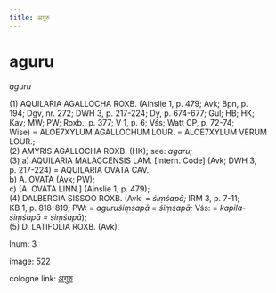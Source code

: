 ```yaml
---
title: अगुरु
---
```


# aguru

<i>aguru</i>  <div n="P" />(1) <bot>AQUILARIA AGALLOCHA ROXB.</bot> (Ainslie 1, p. 479; Avk; Bpn, p. <div n="lb" />194; Dgv, nr. 272; DWH 3, p. 217-224; Dy, p. 674-677; Gul; HB; HK; <div n="lb" />Kav; MW; PW; Roxb., p. 377; V 1, p. 6; Vśs; Watt CP, p. 72-74; <div n="lb" />Wise) = <bot>ALOE</bot>7<bot>XYLUM AGALLOCHUM LOUR.</bot> = <bot>ALOE</bot>7<bot>XYLUM VERUM <div n="lb" />LOUR.</bot>; <div n="P" />(2) <bot>AMYRIS AGALLOCHA ROXB.</bot> (HK); see: <i>agaru;</i> <div n="P" />(3) a) <bot>AQUILARIA MALACCENSIS LAM.</bot> [Intern. Code] (Avk; DWH 3, <div n="lb" />p. 217-224) = <bot>AQUILARIA OVATA CAV.</bot>; <div n="P" />b) <bot>A. OVATA</bot> (Avk; PW); <div n="P" />c) [<bot>A. OVATA LINN.</bot>] (Ainslie 1, p. 479); <div n="P" />(4) <bot>DALBERGIA SISSOO ROXB.</bot> (Avk: = <i>śiṃśapā;</i> IRM 3, p. 7-11; <div n="lb" />KB 1, p. 818-819; PW: = <i>aguruśiṃśapā = śiṃśapā;</i> Vśs: = <i>kapila-</i> <div n="lb" /><i>śiṃśapā = śiṃśapā</i>); <div n="P" />(5) <bot>D. LATIFOLIA ROXB.</bot> (Avk).

lnum: 3

image: [522](https://www.sanskrit-lexicon.uni-koeln.de/scans/csl-apidev/servepdf.php?dict=snp&page=522)

cologne link: [अगुरु](https://sanskrit-lexicon.uni-koeln.de/scans/csl-apidev/getword.php?dict=snp&key=अगुरु)

